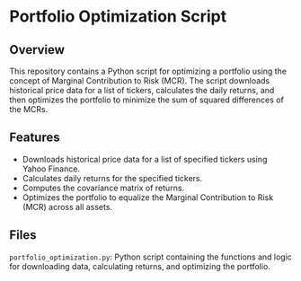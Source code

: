 # Portfolio Optimization Script
## Overview
This repository contains a Python script for optimizing a portfolio using the concept of Marginal Contribution to Risk (MCR). The script downloads historical price data for a list of tickers, calculates the daily returns, and then optimizes the portfolio to minimize the sum of squared differences of the MCRs.

## Features
* Downloads historical price data for a list of specified tickers using Yahoo Finance.
* Calculates daily returns for the specified tickers.
* Computes the covariance matrix of returns.
* Optimizes the portfolio to equalize the Marginal Contribution to Risk (MCR) across all assets.
## Files
```portfolio_optimization.py```: Python script containing the functions and logic for downloading data, calculating returns, and optimizing the portfolio.
